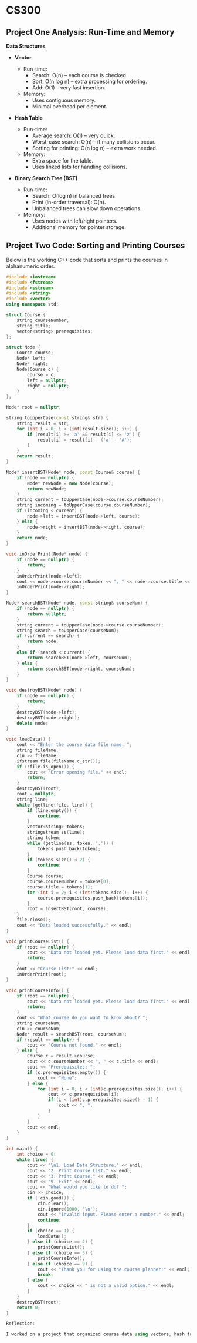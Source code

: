 # CS300
## Project One Analysis: Run-Time and Memory

**Data Structures**

- **Vector**
  - Run-time:
    - Search: O(n) – each course is checked.
    - Sort: O(n log n) – extra processing for ordering.
    - Add: O(1) – very fast insertion.
  - Memory:
    - Uses contiguous memory.
    - Minimal overhead per element.

- **Hash Table**
  - Run-time:
    - Average search: O(1) – very quick.
    - Worst-case search: O(n) – if many collisions occur.
    - Sorting for printing: O(n log n) – extra work needed.
  - Memory:
    - Extra space for the table.
    - Uses linked lists for handling collisions.

- **Binary Search Tree (BST)**
  - Run-time:
    - Search: O(log n) in balanced trees.
    - Print (in-order traversal): O(n).
    - Unbalanced trees can slow down operations.
  - Memory:
    - Uses nodes with left/right pointers.
    - Additional memory for pointer storage.

## Project Two Code: Sorting and Printing Courses

Below is the working C++ code that sorts and prints the courses in alphanumeric order.

```cpp
#include <iostream>
#include <fstream>
#include <sstream>
#include <string>
#include <vector>
using namespace std;

struct Course {
    string courseNumber;
    string title;
    vector<string> prerequisites;
};

struct Node {
    Course course;
    Node* left;
    Node* right;
    Node(Course c) {
        course = c;
        left = nullptr;
        right = nullptr;
    }
};

Node* root = nullptr;

string toUpperCase(const string& str) {
    string result = str;
    for (int i = 0; i < (int)result.size(); i++) {
        if (result[i] >= 'a' && result[i] <= 'z') {
            result[i] = result[i] - ('a' - 'A');
        }
    }
    return result;
}

Node* insertBST(Node* node, const Course& course) {
    if (node == nullptr) {
        Node* newNode = new Node(course);
        return newNode;
    }
    string current = toUpperCase(node->course.courseNumber);
    string incoming = toUpperCase(course.courseNumber);
    if (incoming < current) {
        node->left = insertBST(node->left, course);
    } else {
        node->right = insertBST(node->right, course);
    }
    return node;
}

void inOrderPrint(Node* node) {
    if (node == nullptr) {
        return;
    }
    inOrderPrint(node->left);
    cout << node->course.courseNumber << ", " << node->course.title << endl;
    inOrderPrint(node->right);
}

Node* searchBST(Node* node, const string& courseNum) {
    if (node == nullptr) {
        return nullptr;
    }
    string current = toUpperCase(node->course.courseNumber);
    string search = toUpperCase(courseNum);
    if (current == search) {
        return node;
    }
    else if (search < current) {
        return searchBST(node->left, courseNum);
    } else {
        return searchBST(node->right, courseNum);
    }
}

void destroyBST(Node* node) {
    if (node == nullptr) {
        return;
    }
    destroyBST(node->left);
    destroyBST(node->right);
    delete node;
}

void loadData() {
    cout << "Enter the course data file name: ";
    string fileName;
    cin >> fileName;
    ifstream file(fileName.c_str());
    if (!file.is_open()) {
        cout << "Error opening file." << endl;
        return;
    }
    destroyBST(root);
    root = nullptr;
    string line;
    while (getline(file, line)) {
        if (line.empty()) {
            continue;
        }
        vector<string> tokens;
        stringstream ss(line);
        string token;
        while (getline(ss, token, ',')) {
            tokens.push_back(token);
        }
        if (tokens.size() < 2) {
            continue;
        }
        Course course;
        course.courseNumber = tokens[0];
        course.title = tokens[1];
        for (int i = 2; i < (int)tokens.size(); i++) {
            course.prerequisites.push_back(tokens[i]);
        }
        root = insertBST(root, course);
    }
    file.close();
    cout << "Data loaded successfully." << endl;
}

void printCourseList() {
    if (root == nullptr) {
        cout << "Data not loaded yet. Please load data first." << endl;
        return;
    }
    cout << "Course List:" << endl;
    inOrderPrint(root);
}

void printCourseInfo() {
    if (root == nullptr) {
        cout << "Data not loaded yet. Please load data first." << endl;
        return;
    }
    cout << "What course do you want to know about? ";
    string courseNum;
    cin >> courseNum;
    Node* result = searchBST(root, courseNum);
    if (result == nullptr) {
        cout << "Course not found." << endl;
    } else {
        Course c = result->course;
        cout << c.courseNumber << ", " << c.title << endl;
        cout << "Prerequisites: ";
        if (c.prerequisites.empty()) {
            cout << "None";
        } else {
            for (int i = 0; i < (int)c.prerequisites.size(); i++) {
                cout << c.prerequisites[i];
                if (i < (int)c.prerequisites.size() - 1) {
                    cout << ", ";
                }
            }
        }
        cout << endl;
    }
}

int main() {
    int choice = 0;
    while (true) {
        cout << "\n1. Load Data Structure." << endl;
        cout << "2. Print Course List." << endl;
        cout << "3. Print Course." << endl;
        cout << "9. Exit" << endl;
        cout << "What would you like to do? ";
        cin >> choice;
        if (!cin.good()) {
            cin.clear();
            cin.ignore(1000, '\n');
            cout << "Invalid input. Please enter a number." << endl;
            continue;
        }
        if (choice == 1) {
            loadData();
        } else if (choice == 2) {
            printCourseList();
        } else if (choice == 3) {
            printCourseInfo();
        } else if (choice == 9) {
            cout << "Thank you for using the course planner!" << endl;
            break;
        } else {
            cout << choice << " is not a valid option." << endl;
        }
    }
    destroyBST(root);
    return 0;
}

Reflection:

I worked on a project that organized course data using vectors, hash tables, and binary search trees. I built a simple advising system to display course details and prerequisites, and I learned that each data structure offers its own benefits and challenges. I broke the project into small tasks and fixed bugs with sample data, which helped me improve my code and make it easier to modify. I now see the value of careful planning before coding and feel more confident tackling similar problems in the future.
